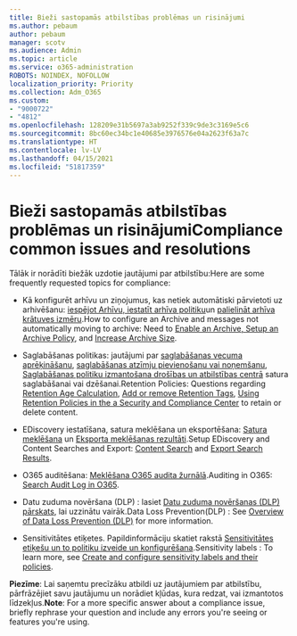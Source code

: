 ```yaml
---
title: Bieži sastopamās atbilstības problēmas un risinājumi
ms.author: pebaum
author: pebaum
manager: scotv
ms.audience: Admin
ms.topic: article
ms.service: o365-administration
ROBOTS: NOINDEX, NOFOLLOW
localization_priority: Priority
ms.collection: Adm_O365
ms.custom:
- "9000722"
- "4812"
ms.openlocfilehash: 128209e31b5697a3ab9252f339c9de3c3169e5c6
ms.sourcegitcommit: 8bc60ec34bc1e40685e3976576e04a2623f63a7c
ms.translationtype: HT
ms.contentlocale: lv-LV
ms.lasthandoff: 04/15/2021
ms.locfileid: "51817359"
---
```

# <a name="compliance-common-issues-and-resolutions"></a><span data-ttu-id="4eff1-102">Bieži sastopamās atbilstības problēmas un risinājumi</span><span class="sxs-lookup"><span data-stu-id="4eff1-102">Compliance common issues and resolutions</span></span>

<span data-ttu-id="4eff1-103">Tālāk ir norādīti biežāk uzdotie jautājumi par atbilstību:</span><span class="sxs-lookup"><span data-stu-id="4eff1-103">Here are some frequently requested topics for compliance:</span></span>

- <span data-ttu-id="4eff1-104">Kā konfigurēt arhīvu un ziņojumus, kas netiek automātiski pārvietoti uz arhivēšanu: [iespējot Arhīvu, iestatīt arhīva politiku](https://docs.microsoft.com/microsoft-365/compliance/enable-archive-mailboxes?view=o365-worldwide)un [palielināt arhīva krātuves izmēru](https://docs.microsoft.com/microsoft-365/compliance/enable-unlimited-archiving?view=o365-worldwide).</span><span class="sxs-lookup"><span data-stu-id="4eff1-104">How to configure an Archive and messages not automatically moving to archive: Need to [Enable an Archive, Setup an Archive Policy](https://docs.microsoft.com/microsoft-365/compliance/enable-archive-mailboxes?view=o365-worldwide), and [Increase Archive Size](https://docs.microsoft.com/microsoft-365/compliance/enable-unlimited-archiving?view=o365-worldwide).</span></span>

- <span data-ttu-id="4eff1-105">Saglabāšanas politikas: jautājumi par [saglabāšanas vecuma aprēķināšanu](https://docs.microsoft.com/exchange/security-and-compliance/messaging-records-management/retention-age), [saglabāšanas atzīmju pievienošanu vai noņemšanu](https://docs.microsoft.com/exchange/security-and-compliance/messaging-records-management/add-or-remove-retention-tags), [Saglabāšanas politiku izmantošana drošības un atbilstības centrā](https://docs.microsoft.com/microsoft-365/compliance/retention-policies?view=o365-worldwide) satura saglabāšanai vai dzēšanai.</span><span class="sxs-lookup"><span data-stu-id="4eff1-105">Retention Policies: Questions regarding [Retention Age Calculation](https://docs.microsoft.com/exchange/security-and-compliance/messaging-records-management/retention-age), [Add or remove Retention Tags](https://docs.microsoft.com/exchange/security-and-compliance/messaging-records-management/add-or-remove-retention-tags), [Using Retention Policies in the a Security and Compliance Center](https://docs.microsoft.com/microsoft-365/compliance/retention-policies?view=o365-worldwide) to retain or delete content.</span></span>

- <span data-ttu-id="4eff1-106">EDiscovery iestatīšana, satura meklēšana un eksportēšana: [Satura meklēšana](https://docs.microsoft.com/microsoft-365/compliance/search-for-content?view=o365-worldwide) un [Eksporta meklēšanas rezultāti](https://docs.microsoft.com/microsoft-365/compliance/export-search-results?view=o365-worldwide).</span><span class="sxs-lookup"><span data-stu-id="4eff1-106">Setup EDiscovery and Content Searches and Export: [Content Search](https://docs.microsoft.com/microsoft-365/compliance/search-for-content?view=o365-worldwide) and [Export Search Results](https://docs.microsoft.com/microsoft-365/compliance/export-search-results?view=o365-worldwide).</span></span>

- <span data-ttu-id="4eff1-107">O365 auditēšana: [Meklēšana O365 audita žurnālā](https://docs.microsoft.com/microsoft-365/compliance/search-the-audit-log-in-security-and-compliance?view=o365-worldwide).</span><span class="sxs-lookup"><span data-stu-id="4eff1-107">Auditing in O365: [Search Audit Log in O365](https://docs.microsoft.com/microsoft-365/compliance/search-the-audit-log-in-security-and-compliance?view=o365-worldwide).</span></span>

- <span data-ttu-id="4eff1-108">Datu zuduma novēršana (DLP) : lasiet [Datu zuduma novēršanas (DLP) pārskats](https://docs.microsoft.com/microsoft-365/compliance/data-loss-prevention-policies?view=o365-worldwide), lai uzzinātu vairāk.</span><span class="sxs-lookup"><span data-stu-id="4eff1-108">Data Loss Prevention(DLP) : See [Overview of Data Loss Prevention (DLP)](https://docs.microsoft.com/microsoft-365/compliance/data-loss-prevention-policies?view=o365-worldwide) for more information.</span></span>
 
- <span data-ttu-id="4eff1-109">Sensitivitātes etiķetes. Papildinformāciju skatiet rakstā [Sensitivitātes etiķešu un to politiku izveide un konfigurēšana](https://docs.microsoft.com/microsoft-365/compliance/create-sensitivity-labels).</span><span class="sxs-lookup"><span data-stu-id="4eff1-109">Sensitivity labels : To learn more, see [Create and configure sensitivity labels and their policies](https://docs.microsoft.com/microsoft-365/compliance/create-sensitivity-labels).</span></span>

<span data-ttu-id="4eff1-110">**Piezīme**: Lai saņemtu precīzāku atbildi uz jautājumiem par atbilstību, pārfrāzējiet savu jautājumu un norādiet kļūdas, kura redzat, vai izmantotos līdzekļus.</span><span class="sxs-lookup"><span data-stu-id="4eff1-110">**Note**: For a more specific answer about a compliance issue, briefly rephrase your question and include any errors you're seeing or features you're using.</span></span>

